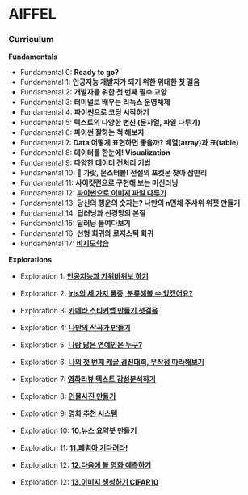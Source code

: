 # AIFFEL

### Curriculum



**Fundamentals**

- Fundamental 0:  **Ready to go?**
- Fundamental 1: **인공지능 개발자가 되기 위한 위대한 첫 걸음**
- Fundamental 2: **개발자를 위한 첫 번째 필수 교양**
- Fundamental 3: **터미널로 배우는 리눅스 운영체제**
- Fundamental 4: **파이썬으로 코딩 시작하기**
- Fundamental 5: **텍스트의 다양한 변신 (문자열, 파일 다루기)**
- Fundamental 6: **파이썬 잘하는 척 해보자**
- Fundamental 7: **Data 어떻게 표현하면 좋을까? 배열(array)과 표(table)**
- Fundamental 8: **데이터를 한눈에! Visualization**
- Fundamental 9: **다양한 데이터 전처리 기법**
- Fundamental 10: **🦄 가랏, 몬스터볼! 전설의 포켓몬 찾아 삼만리**
- Fundamental 11: **사이킷런으로 구현해 보는 머신러닝**
- Fundamental 12: [**파이썬으로 이미지 파일 다루기**](./fundamentals/F12/README.md)
- Fundamental 13: **당신의 행운의 숫자는? 나만의 n면체 주사위 위젯 만들기**
- Fundamental 14: **딥러닝과 신경망의 본질**
- Fundamental 15: **딥러닝 들여다보기**
- Fundamental 16: **선형 회귀와 로지스틱 회귀**
- Fundamental 17: [**비지도학습**](./fundamentals/F17/README.md)



**Explorations**

- Exploration 1: [**인공지능과 가위바위보 하기**](./explorations/E1/rock-scissor-paper.ipynb)

- Exploration 2: [**Iris의 세 가지 품종, 분류해볼 수 있겠어요?**](explorations/E2/sklearn-toy-dataset-classifer.ipynb)

- Exploration 3: [**카메라 스티커앱 만들기 첫걸음**](explorations/E3/camera_sticker.ipynb)

- Exploration 4: [**나만의 작곡가 만들기**](explorations/E4/Lyricist.ipynb)

- Exploration 5: [**나랑 닮은 연예인은 누구?**](explorations/E5/celebrity_similarity.ipynb)

- Exploration 6: [**나의 첫 번째 캐글 경진대회, 무작정 따라해보기**](explorations/E6/House-Price-Prediction.ipynb)

- Exploration 7: [**영화리뷰 텍스트 감성분석하기**](explorations/E7/naver_movie.ipynb)

- Exploration 8: [**인물사진 만들기**](explorations/E8/portrait.ipynb)

- Exploration 9: [**영화 추천 시스템**](explorations/E9/movie_recommend.ipynb)

- Exploration 10: [**10.뉴스 요약봇 만들기**](explorations/E10/news_summarization.ipynb)

- Exploration 11: [**11.폐렴아 기다려라!**](explorations/E11/diagnose_pneumonia.ipynb)

- Exploration 12: [**12.다음에 볼 영화 예측하기**](explorations/E12/predict_next_movie.ipynb)

- Exploration 12: [**13.이미지 생성하기 CIFAR10**](explorations/E13/image_generator.ipynb)

  

